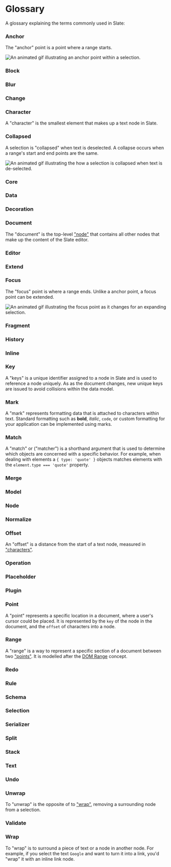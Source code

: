 # Glossary

A glossary explaining the terms commonly used in Slate:

### Anchor

The "anchor" point is a point where a range starts.

![An animated gif illustrating an anchor point within a selection.](../images/glossary/anchor-point.gif 'Anchor Point')

### Block

### Blur

### Change

### Character

A "character" is the smallest element that makes up a text node in Slate.

### Collapsed

A selection is "collapsed" when text is deselected. A collapse occurs when a range's start and end points are the same.

![An animated gif illustrating the how a selection is collapsed when text is de-selected.](../images/glossary/collapsed.gif 'Deselection')

### Core

### Data

### Decoration

### Document

The "document" is the top-level ["node"](#node) that contains all other nodes that make up the content of the Slate editor.

### Editor

### Extend

### Focus

The "focus" point is where a range ends. Unlike a anchor point, a focus point can be extended.

![An animated gif illustrating the focus point as it changes for an expanding selection.](../images/glossary/focus-point.gif 'Focus Point')

### Fragment

### History

### Inline

### Key

A "keys" is a unique identifier assigned to a node in Slate and is used to reference a node uniquely. As as the document changes, new unique keys are issued to avoid collisions within the data model.

### Mark

A "mark" represents formatting data that is attached to characters within text. Standard formatting such as **bold**, _italic_, `code`, or custom formatting for your application can be implemented using marks.

### Match

A "match" or ("matcher") is a shorthand argument that is used to determine which objects are concerned with a specific behavior. For example, when dealing with elements a `{ type: 'quote' }` objects matches elements with the `element.type === 'quote'` property.

### Merge

### Model

### Node

### Normalize

### Offset

An "offset" is a distance from the start of a text node, measured in ["characters"](#character).

### Operation

### Placeholder

### Plugin

### Point

A "point" represents a specific location in a document, where a user's cursor could be placed. It is represented by the `key` of the node in the document, and the `offset` of characters into a node.

### Range

A "range" is a way to represent a specific section of a document between two ["points"](#point). It is modelled after the [DOM Range](https://developer.mozilla.org/en-US/docs/Web/API/Range) concept.

### Redo

### Rule

### Schema

### Selection

### Serializer

### Split

### Stack

### Text

### Undo

### Unwrap

To "unwrap" is the opposite of to ["wrap"](#wrap), removing a surrounding node from a selection.

### Validate

### Wrap

To "wrap" is to surround a piece of text or a node in another node. For example, if you select the text `Google` and want to turn it into a link, you'd "wrap" it with an inline link node.
